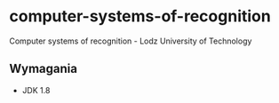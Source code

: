 # computer-systems-of-recognition
Computer systems of recognition - Lodz University of Technology

## Wymagania
- JDK 1.8